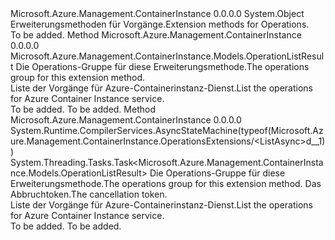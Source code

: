 <Type Name="OperationsExtensions" FullName="Microsoft.Azure.Management.ContainerInstance.OperationsExtensions">
  <TypeSignature Language="C#" Value="public static class OperationsExtensions" />
  <TypeSignature Language="ILAsm" Value=".class public auto ansi abstract sealed beforefieldinit OperationsExtensions extends System.Object" />
  <TypeSignature Language="DocId" Value="T:Microsoft.Azure.Management.ContainerInstance.OperationsExtensions" />
  <TypeSignature Language="VB.NET" Value="Public Module OperationsExtensions" />
  <TypeSignature Language="F#" Value="type OperationsExtensions = class" />
  <AssemblyInfo>
    <AssemblyName>Microsoft.Azure.Management.ContainerInstance</AssemblyName>
    <AssemblyVersion>0.0.0.0</AssemblyVersion>
  </AssemblyInfo>
  <Base>
    <BaseTypeName>System.Object</BaseTypeName>
  </Base>
  <Interfaces />
  <Docs>
    <summary>
            <span data-ttu-id="b28db-101">Erweiterungsmethoden für Vorgänge.</span><span class="sxs-lookup"><span data-stu-id="b28db-101">Extension methods for Operations.</span></span>
            </summary>
    <remarks>To be added.</remarks>
  </Docs>
  <Members>
    <Member MemberName="List">
      <MemberSignature Language="C#" Value="public static Microsoft.Azure.Management.ContainerInstance.Models.OperationListResult List (this Microsoft.Azure.Management.ContainerInstance.IOperations operations);" />
      <MemberSignature Language="ILAsm" Value=".method public static hidebysig class Microsoft.Azure.Management.ContainerInstance.Models.OperationListResult List(class Microsoft.Azure.Management.ContainerInstance.IOperations operations) cil managed" />
      <MemberSignature Language="DocId" Value="M:Microsoft.Azure.Management.ContainerInstance.OperationsExtensions.List(Microsoft.Azure.Management.ContainerInstance.IOperations)" />
      <MemberSignature Language="VB.NET" Value="&lt;Extension()&gt;&#xA;Public Function List (operations As IOperations) As OperationListResult" />
      <MemberSignature Language="F#" Value="static member List : Microsoft.Azure.Management.ContainerInstance.IOperations -&gt; Microsoft.Azure.Management.ContainerInstance.Models.OperationListResult" Usage="Microsoft.Azure.Management.ContainerInstance.OperationsExtensions.List operations" />
      <MemberType>Method</MemberType>
      <AssemblyInfo>
        <AssemblyName>Microsoft.Azure.Management.ContainerInstance</AssemblyName>
        <AssemblyVersion>0.0.0.0</AssemblyVersion>
      </AssemblyInfo>
      <ReturnValue>
        <ReturnType>Microsoft.Azure.Management.ContainerInstance.Models.OperationListResult</ReturnType>
      </ReturnValue>
      <Parameters>
        <Parameter Name="operations" Type="Microsoft.Azure.Management.ContainerInstance.IOperations" RefType="this" />
      </Parameters>
      <Docs>
        <param name="operations">
            <span data-ttu-id="b28db-102">Die Operations-Gruppe für diese Erweiterungsmethode.</span><span class="sxs-lookup"><span data-stu-id="b28db-102">The operations group for this extension method.</span></span>
            </param>
        <summary>
            <span data-ttu-id="b28db-103">Liste der Vorgänge für Azure-Containerinstanz-Dienst.</span><span class="sxs-lookup"><span data-stu-id="b28db-103">List the operations for Azure Container Instance service.</span></span>
            </summary>
        <returns>To be added.</returns>
        <remarks>To be added.</remarks>
      </Docs>
    </Member>
    <Member MemberName="ListAsync">
      <MemberSignature Language="C#" Value="public static System.Threading.Tasks.Task&lt;Microsoft.Azure.Management.ContainerInstance.Models.OperationListResult&gt; ListAsync (this Microsoft.Azure.Management.ContainerInstance.IOperations operations, System.Threading.CancellationToken cancellationToken = null);" />
      <MemberSignature Language="ILAsm" Value=".method public static hidebysig class System.Threading.Tasks.Task`1&lt;class Microsoft.Azure.Management.ContainerInstance.Models.OperationListResult&gt; ListAsync(class Microsoft.Azure.Management.ContainerInstance.IOperations operations, valuetype System.Threading.CancellationToken cancellationToken) cil managed" />
      <MemberSignature Language="DocId" Value="M:Microsoft.Azure.Management.ContainerInstance.OperationsExtensions.ListAsync(Microsoft.Azure.Management.ContainerInstance.IOperations,System.Threading.CancellationToken)" />
      <MemberSignature Language="F#" Value="static member ListAsync : Microsoft.Azure.Management.ContainerInstance.IOperations * System.Threading.CancellationToken -&gt; System.Threading.Tasks.Task&lt;Microsoft.Azure.Management.ContainerInstance.Models.OperationListResult&gt;" Usage="Microsoft.Azure.Management.ContainerInstance.OperationsExtensions.ListAsync (operations, cancellationToken)" />
      <MemberType>Method</MemberType>
      <AssemblyInfo>
        <AssemblyName>Microsoft.Azure.Management.ContainerInstance</AssemblyName>
        <AssemblyVersion>0.0.0.0</AssemblyVersion>
      </AssemblyInfo>
      <Attributes>
        <Attribute>
          <AttributeName>System.Runtime.CompilerServices.AsyncStateMachine(typeof(Microsoft.Azure.Management.ContainerInstance.OperationsExtensions/&lt;ListAsync&gt;d__1))</AttributeName>
        </Attribute>
      </Attributes>
      <ReturnValue>
        <ReturnType>System.Threading.Tasks.Task&lt;Microsoft.Azure.Management.ContainerInstance.Models.OperationListResult&gt;</ReturnType>
      </ReturnValue>
      <Parameters>
        <Parameter Name="operations" Type="Microsoft.Azure.Management.ContainerInstance.IOperations" RefType="this" />
        <Parameter Name="cancellationToken" Type="System.Threading.CancellationToken" />
      </Parameters>
      <Docs>
        <param name="operations">
            <span data-ttu-id="b28db-104">Die Operations-Gruppe für diese Erweiterungsmethode.</span><span class="sxs-lookup"><span data-stu-id="b28db-104">The operations group for this extension method.</span></span>
            </param>
        <param name="cancellationToken">
            <span data-ttu-id="b28db-105">Das Abbruchtoken.</span><span class="sxs-lookup"><span data-stu-id="b28db-105">The cancellation token.</span></span>
            </param>
        <summary>
            <span data-ttu-id="b28db-106">Liste der Vorgänge für Azure-Containerinstanz-Dienst.</span><span class="sxs-lookup"><span data-stu-id="b28db-106">List the operations for Azure Container Instance service.</span></span>
            </summary>
        <returns>To be added.</returns>
        <remarks>To be added.</remarks>
      </Docs>
    </Member>
  </Members>
</Type>